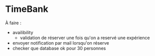 # TimeBank

À  faire : 

- availibility 
    - validation de réserver une fois qu'on a reservé une expérience
- envoyer notification par mail lorsqu'on réserve
- checker que database ok pour 30 personnes

